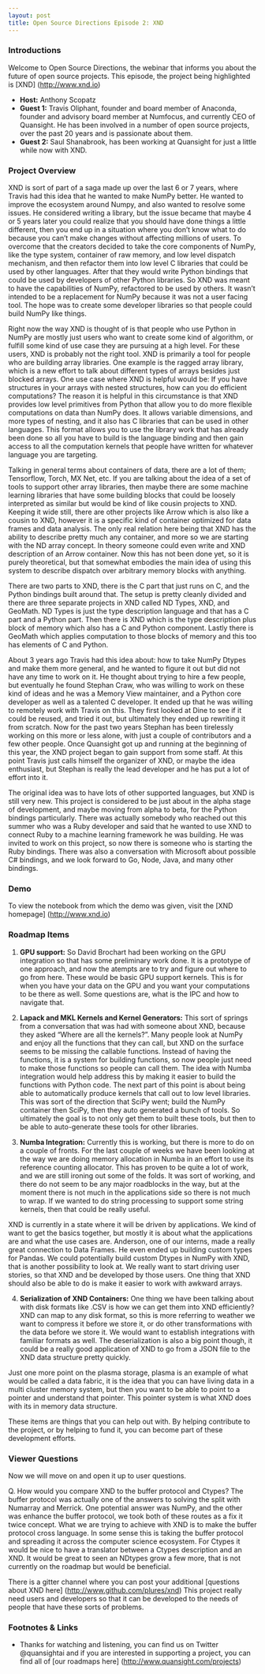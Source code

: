 ```yaml
---
layout: post
title: Open Source Directions Episode 2: XND
---
```


### Introductions

Welcome to Open Source Directions, the webinar that informs you about the future of open source projects.
This episode, the project being highlighted is [XND] (http://www.xnd.io)


* **Host:** Anthony Scopatz
* **Guest 1:** Travis Oliphant, founder and board member of Anaconda, founder and advisory board member at Numfocus, and currently CEO of Quansight.  He has been involved in a number of open source projects, over the past 20 years and is passionate about them.
* **Guest 2:** Saul Shanabrook, has been working at Quansight for just a little while now with XND.

### Project Overview

XND is sort of part of a saga made up over the last 6 or 7 years, where Travis had this idea that he wanted to make NumPy better.  He wanted to improve the ecosystem around Numpy, and also wanted to resolve some issues.  He considered writing a library, but the issue became that maybe 4 or 5 years later you could realize that you should have done things a little different, then you end up in a situation where you don’t know what to do because you can’t make changes without affecting millions of users.  To overcome that the creators decided to take the core components of NumPy, like the type system, container of raw memory, and low level dispatch mechanism, and then refactor them into low level C libraries that could be used by other languages.  After that they would write Python bindings that could be used by developers of other Python libraries.  So XND was meant to have the capabilities of  NumPy, refactored to be used by others.  It wasn’t intended to be a replacement for NumPy because it was not a user facing tool.  The hope was to create some developer libraries so that people could build NumPy like things.  

Right now the way XND is thought of is that people who use Python in NumPy are mostly just users who want to create some kind of algorithm, or fulfill some kind of use case they are pursuing at a high level.  For these users, XND is probably not the right tool.  XND is primarily a tool for people who are building array libraries.  One example is the ragged array library, which is a new effort to talk about different types of arrays besides just blocked arrays.  One use case where XND is helpful would be: If you have structures in your arrays with nested structures, how can you do efficient computations?  The reason it is helpful in this circumstance is that XND provides low level primitives from Python that allow you to do more flexible computations on data than NumPy does.   It allows variable dimensions, and more types of nesting, and it also has C libraries that can be used in other languages.  This format allows you to use the library work that has already been done so all you have to build is the language binding and then gain access to all the computation kernels that people have written for whatever language you are targeting.

Talking in general terms about containers of data, there are a lot of them; Tensorflow, Torch, MX Net, etc.  If you are talking about the idea of a set of tools to support other array libraries, then maybe there are some machine learning libraries that have some building blocks that could be loosely interpreted as similar but would be kind of like cousin projects to XND.  Keeping it wide still, there are other projects like Arrow which is also like a cousin to XND, however it is a specific kind of container optimized for data frames and data analysis.  The only real relation here being that XND has the ability to describe pretty much any container, and more so we are starting with the ND array concept.  In theory someone could even write and XND description of an Arrow container.  Now this has not been done yet, so it is purely theoretical, but that somewhat embodies the main idea of using this system to describe dispatch over arbitrary memory blocks with anything. 

There are two parts to XND, there is the C part that just runs on C, and the Python bindings built around that.  The setup is pretty cleanly divided and there are three separate projects in XND called ND Types, XND, and GeoMath.  ND Types is just the type description language and that has a C part and a Python part.  Then there is XND which is the type description plus block of memory which also has a C and Python component.  Lastly there is GeoMath  which applies computation to those blocks of memory and this too has elements of C and Python.  

About 3 years ago Travis had this idea about: how to take NumPy Dtypes and make them more general, and he wanted to figure it out but did not have any time to work on it.  He thought about trying to hire a few people, but eventually he found Stephan Craw, who was willing to work on these kind of ideas and he was a Memory View maintainer, and a Python core developer as well as a talented C developer.  It ended up that he was willing to remotely work with Travis on this.  They first looked at Dine to see if it could be reused, and tried it out, but ultimately they ended up rewriting it from scratch.  Now for the past two years Stephan has been tirelessly working on this more or less alone, with just a couple of contributors and a few other people.  Once Quansight got up and running at the beginning of this year, the XND project began to gain support from some staff.  At this point Travis just calls himself the organizer of XND, or maybe the idea enthusiast, but Stephan is really the lead developer and he has put a lot of effort into it.  

The original idea was to have lots of other supported languages, but XND is still very new.  This project is considered to be just about in the alpha stage of development, and maybe moving from alpha to beta, for the Python bindings particularly.  There was actually somebody who reached out this summer who was a Ruby developer and said that he wanted to use XND to connect Ruby to a machine learning framework he was building.  He was invited to work on this project, so now there is someone who is starting the Ruby bindings.  There was also a conversation with Microsoft about possible C# bindings, and we look forward to Go, Node, Java, and many other bindings.  

### Demo

To view the notebook from which the demo was given, visit the [XND homepage] (http://www.xnd.io)

### Roadmap Items

1. **GPU support:** So David Brochart had been working on the GPU integration so that has some preliminary work done.  It is a prototype of one approach, and now the atempts are to try and figure out where to go from here.  These would be basic GPU support kernels.  This is for when you have your data on the GPU and you want your computations to be there as well.  Some questions are, what is the IPC and how to navigate that.  

2. **Lapack and MKL Kernels and Kernel Generators:** This sort of springs from a conversation that was had with someone about XND, because they asked “Where are all the kernels?”.  Many people look at NumPy and enjoy all the functions that they can call, but XND on the surface seems to be missing the callable functions.  Instead of having the functions, it is a system for building functions, so now people just need to make those functions so people can call them.  The idea with Numba integration would help address this by making it easier to build the functions with Python code.  The next part of this point is about being able to automatically produce kernels that call out to low level libraries.  This was sort of the direction that SciPy went; build the NumPy container then SciPy, then they auto generated a bunch of tools.  So ultimately the goal is to not only get them to built these tools, but then to be able to auto-generate these tools for other libraries.  

3. **Numba Integration:** Currently this is working, but there is more to do on a couple of fronts.  For the last couple of weeks we have been looking at the way we are doing memory allocation in Numba in an effort to use its reference counting allocator.  This has proven to be quite a lot of work, and we are still ironing out some of the folds.  It was sort of working, and there do not seem to be any major roadblocks in the way, but at the moment there is not much in the applications side so there is not much to wrap.  If we wanted to do string processing to support some string kernels, then that could be really useful.  

XND is currently in a state where it will be driven by applications.  We kind of want to get the basics together, but mostly it is about what the applications are and what the use cases are.  Anderson, one of our interns, made a really great connection to Data Frames.  He even ended up building custom types for Pandas.  We could potentially build custom Dtypes in NumPy with XND, that is another possibility to look at.  We really want to start driving user stories, so that XND and be developed by those users.  One thing that XND should also be able to do is make it easier to work with awkward arrays.

4. **Serialization of XND Containers:** One thing we have been talking about with disk formats like .CSV is how we can get them into XND efficiently?  XND can map to any disk format, so this is more referring to weather we want to compress it before we store it, or do other transformations with the data before we store it.  We would want to establish integrations with familiar formats as well.  The deserialization is also a big point though, it could be a really good application of XND to go from a JSON file to the XND data structure pretty quickly.  

Just one more point on the plasma storage, plasma is an example of what would be called a data fabric, it is the idea that you can have living data in a multi cluster memory system, but then you want to be able to point to a pointer and understand that pointer.  This pointer system is what XND does with its in memory data structure.    

These items are things that you can help out with.  By helping contribute to the project, or by helping to fund it, you can become part of these development efforts.  

### Viewer Questions

Now we will move on and open it up to user questions.  

Q. How would you compare XND to the buffer protocol and Ctypes?
The buffer protocol was actually one of the answers to solving the split with Numarray and Merrick.  One potential answer was NumPy, and the other was enhance the buffer protocol, we took both of these routes as a fix it twice concept.  What we are trying to achieve with XND is to make the buffer protocol cross language.  In some sense this is taking the buffer protocol and spreading it across the computer science ecosystem.  For Ctypes it would be nice to have a translator between a Ctypes description and an XND.  It would be great to seen an NDtypes grow a few more, that is not currently on the roadmap but would be beneficial.  

There is a gitter channel where you can post your additional [questions about XND here] (http://www.github.com/plures/xnd)
This project really need users and developers so that it can be developed to the needs of people that have these sorts of problems.  

### Footnotes & Links

* Thanks for watching and listening, you can find us on Twitter @quansightai and if you are interested in supporting a project, you can find all of [our roadmaps here] (http://www.quansight.com/projects)

